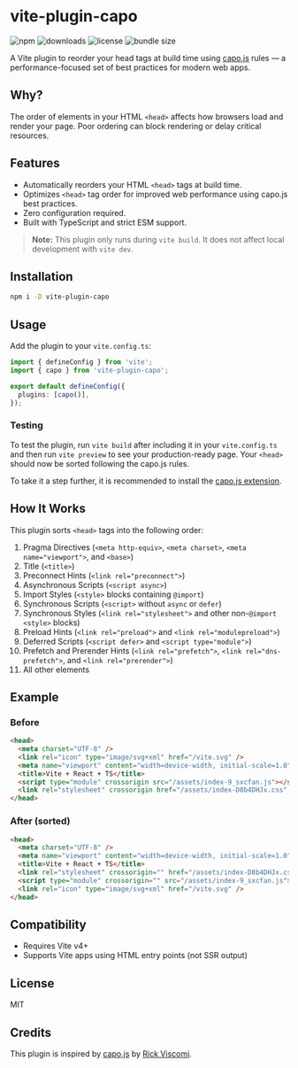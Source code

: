 # vite-plugin-capo

![npm](https://img.shields.io/npm/v/vite-plugin-capo?color=brightgreen)
![downloads](https://img.shields.io/npm/dw/vite-plugin-capo?color=blue)
![license](https://img.shields.io/npm/l/vite-plugin-capo?color=lightgrey)
![bundle size](https://img.shields.io/bundlephobia/minzip/vite-plugin-capo?color=blueviolet&label=bundle%20size)

A Vite plugin to reorder your head tags at build time using [capo.js](https://rviscomi.github.io/capo.js/) rules — a performance-focused set of best practices for modern web apps.

## Why?

The order of elements in your HTML `<head>` affects how browsers load and render your page. Poor ordering can block rendering or delay critical resources.

## Features

- Automatically reorders your HTML `<head>` tags at build time.
- Optimizes `<head>` tag order for improved web performance using capo.js best practices.
- Zero configuration required.
- Built with TypeScript and strict ESM support.

> **Note:** This plugin only runs during `vite build`. It does not affect local development with `vite dev`.

## Installation

```bash
npm i -D vite-plugin-capo
```

## Usage

Add the plugin to your `vite.config.ts`:

```ts
import { defineConfig } from 'vite';
import { capo } from 'vite-plugin-capo';

export default defineConfig({
  plugins: [capo()],
});
```

### Testing

To test the plugin, run `vite build` after including it in your `vite.config.ts` and then run `vite preview` to see your production-ready page. Your `<head>` should now be sorted following the capo.js rules.

To take it a step further, it is recommended to install the [capo.js extension](https://rviscomi.github.io/capo.js/user/extension/).

## How It Works

This plugin sorts `<head>` tags into the following order:

1. Pragma Directives (`<meta http-equiv>`, `<meta charset>`, `<meta name="viewport">`, and `<base>`)
2. Title (`<title>`)
3. Preconnect Hints (`<link rel="preconnect">`)
4. Asynchronous Scripts (`<script async>`)
5. Import Styles (`<style>` blocks containing `@import`)
6. Synchronous Scripts (`<script>` without `async` or `defer`)
7. Synchronous Styles (`<link rel="stylesheet">` and other non-`@import` `<style>` blocks)
8. Preload Hints (`<link rel="preload">` and `<link rel="modulepreload">`)
9. Deferred Scripts (`<script defer>` and `<script type="module">`)
10. Prefetch and Prerender Hints (`<link rel="prefetch">`, `<link rel="dns-prefetch">`, and `<link rel="prerender">`)
11. All other elements

## Example

### Before

```html
<head>
  <meta charset="UTF-8" />
  <link rel="icon" type="image/svg+xml" href="/vite.svg" />
  <meta name="viewport" content="width=device-width, initial-scale=1.0" />
  <title>Vite + React + TS</title>
  <script type="module" crossorigin src="/assets/index-9_sxcfan.js"></script>
  <link rel="stylesheet" crossorigin href="/assets/index-D8b4DHJx.css" />
</head>
```

### After (sorted)

```html
<head>
  <meta charset="UTF-8" />
  <meta name="viewport" content="width=device-width, initial-scale=1.0" />
  <title>Vite + React + TS</title>
  <link rel="stylesheet" crossorigin="" href="/assets/index-D8b4DHJx.css" />
  <script type="module" crossorigin="" src="/assets/index-9_sxcfan.js"></script>
  <link rel="icon" type="image/svg+xml" href="/vite.svg" />
</head>
```

## Compatibility

- Requires Vite v4+
- Supports Vite apps using HTML entry points (not SSR output)

## License

MIT

## Credits

This plugin is inspired by [capo.js](https://rviscomi.github.io/capo.js/) by [Rick Viscomi](https://twitter.com/rick_viscomi).

